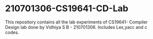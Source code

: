 # 210701306-CS19641-CD-Lab
This repository contains all the lab experiments of CS19641- Compiler Design lab done by Vidhiya S B - 210701306. Includes Lex,yacc and c codes.
